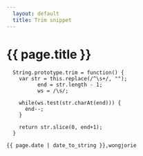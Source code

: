 ```yaml
---
  layout: default
  title: Trim snippet
---
```


# {{ page.title }}

```
  String.prototype.trim = function() {
    var str = this.replace(/^\s+/, "");
          end = str.length - 1;
          ws = /\s/;

    while(ws.test(str.charAt(end))) {
      end--;
    }

    return str.slice(0, end+1);
  }
```

`{{ page.date | date_to_string }},wongjorie`
